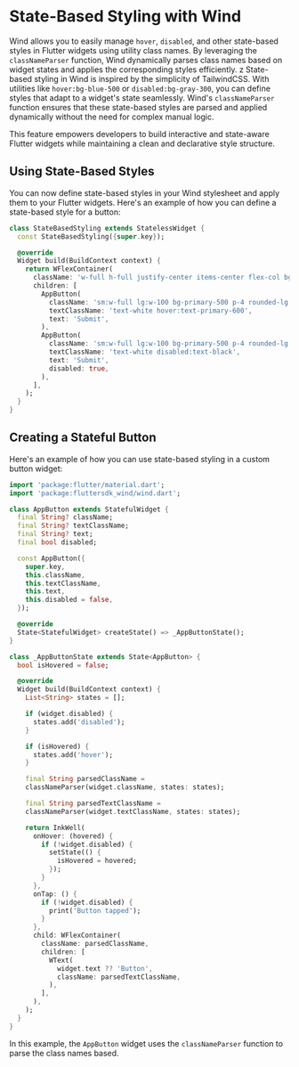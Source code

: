 # State-Based Styling with Wind

Wind allows you to easily manage `hover`, `disabled`, and other state-based styles in Flutter widgets using utility class names. By leveraging the `classNameParser` function, Wind dynamically parses class names based on widget states and applies the corresponding styles efficiently.
z
State-based styling in Wind is inspired by the simplicity of TailwindCSS. With utilities like `hover:bg-blue-500` or `disabled:bg-gray-300`, you can define styles that adapt to a widget's state seamlessly. Wind's `classNameParser` function ensures that these state-based styles are parsed and applied dynamically without the need for complex manual logic.

This feature empowers developers to build interactive and state-aware Flutter widgets while maintaining a clean and declarative style structure.


## Using State-Based Styles

You can now define state-based styles in your Wind stylesheet and apply them to your Flutter widgets. Here's an example of how you can define a state-based style for a button:

<x-preview path="core/state_based_styling"></x-preview>

```dart
class StateBasedStyling extends StatelessWidget {
  const StateBasedStyling({super.key});

  @override
  Widget build(BuildContext context) {
    return WFlexContainer(
      className: 'w-full h-full justify-center items-center flex-col bg-gray-200 gap-4',
      children: [
        AppButton(
          className: 'sm:w-full lg:w-100 bg-primary-500 p-4 rounded-lg items-center justify-center hover:bg-white',
          textClassName: 'text-white hover:text-primary-600',
          text: 'Submit',
        ),
        AppButton(
          className: 'sm:w-full lg:w-100 bg-primary-500 p-4 rounded-lg items-center justify-center disabled:bg-gray-500',
          textClassName: 'text-white disabled:text-black',
          text: 'Submit',
          disabled: true,
        ),
      ],
    );
  }
}
```

## Creating a Stateful Button

Here's an example of how you can use state-based styling in a custom button widget:

```dart
import 'package:flutter/material.dart';
import 'package:fluttersdk_wind/wind.dart';

class AppButton extends StatefulWidget {
  final String? className;
  final String? textClassName;
  final String? text;
  final bool disabled;

  const AppButton({
    super.key,
    this.className,
    this.textClassName,
    this.text,
    this.disabled = false,
  });

  @override
  State<StatefulWidget> createState() => _AppButtonState();
}

class _AppButtonState extends State<AppButton> {
  bool isHovered = false;

  @override
  Widget build(BuildContext context) {
    List<String> states = [];

    if (widget.disabled) {
      states.add('disabled');
    }

    if (isHovered) {
      states.add('hover');
    }

    final String parsedClassName =
    classNameParser(widget.className, states: states);

    final String parsedTextClassName =
    classNameParser(widget.textClassName, states: states);

    return InkWell(
      onHover: (hovered) {
        if (!widget.disabled) {
          setState(() {
            isHovered = hovered;
          });
        }
      },
      onTap: () {
        if (!widget.disabled) {
          print('Button tapped');
        }
      },
      child: WFlexContainer(
        className: parsedClassName,
        children: [
          WText(
            widget.text ?? 'Button',
            className: parsedTextClassName,
          ),
        ],
      ),
    );
  }
}
```

In this example, the `AppButton` widget uses the `classNameParser` function to parse the class names based.


